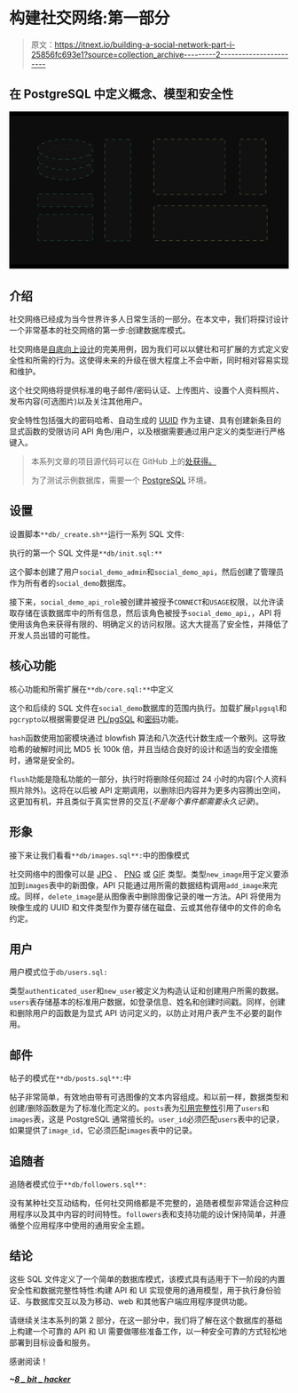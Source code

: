 # 构建社交网络:第一部分

> 原文：<https://itnext.io/building-a-social-network-part-i-25856fc693e1?source=collection_archive---------2----------------------->

## 在 PostgreSQL 中定义概念、模型和安全性

![](img/7a6bea2b2ab8fb9613764e1f89359341.png)

## 介绍

社交网络已经成为当今世界许多人日常生活的一部分。在本文中，我们将探讨设计一个非常基本的社交网络的第一步:创建数据库模式。

社交网络是[自底向上设计](https://en.wikipedia.org/wiki/Top-down_and_bottom-up_design)的完美用例，因为我们可以以健壮和可扩展的方式定义安全性和所需的行为。这使得未来的升级在很大程度上不会中断，同时相对容易实现和维护。

这个社交网络将提供标准的电子邮件/密码认证、上传图片、设置个人资料照片、发布内容(可选图片)以及关注其他用户。

安全特性包括强大的密码哈希、自动生成的 [UUID](https://en.wikipedia.org/wiki/Universally_unique_identifier) 作为主键、具有创建新条目的显式函数的受限访问 API 角色/用户，以及根据需要通过用户定义的类型进行严格键入。

> 本系列文章的项目源代码可以在 GitHub 上的[处获得。](https://github.com/kenreilly/social-network-demo)
> 
> 为了测试示例数据库，需要一个 [PostgreSQL](https://www.postgresql.org/) 环境。

## 设置

设置脚本`**db/_create.sh**`运行一系列 SQL 文件:

执行的第一个 SQL 文件是`**db/init.sql:**`

这个脚本创建了用户`social_demo_admin`和`social_demo_api`，然后创建了管理员作为所有者的`social_demo`数据库。

接下来，`social_demo_api_role`被创建并被授予`CONNECT`和`USAGE`权限，以允许读取存储在该数据库中的所有信息，然后该角色被授予`social_demo_api,`，API 将使用该角色来获得有限的、明确定义的访问权限。这大大提高了安全性，并降低了开发人员出错的可能性。

## 核心功能

核心功能和所需扩展在`**db/core.sql:**`中定义

这个和后续的 SQL 文件在`social_demo`数据库的范围内执行。加载扩展`plpgsql`和`pgcrypto`以根据需要促进 [PL/pgSQL](https://en.wikipedia.org/wiki/PL/pgSQL) 和[密码](https://www.postgresql.org/docs/current/pgcrypto.html)功能。

`hash`函数使用加密模块通过 blowfish 算法和八次迭代计数生成一个散列。这导致哈希的破解时间比 MD5 长 100k 倍，并且当结合良好的设计和适当的安全措施时，通常是安全的。

`flush`功能是隐私功能的一部分，执行时将删除任何超过 24 小时的内容(个人资料照片除外)。这将在以后被 API 定期调用，以删除旧内容并为更多内容腾出空间，这更加有机，并且类似于真实世界的交互(*不是每个事件都需要永久记录*)。

## 形象

接下来让我们看看`**db/images.sql**:`中的图像模式

社交网络中的图像可以是 [JPG](https://en.wikipedia.org/wiki/JPEG) 、 [PNG](https://en.wikipedia.org/wiki/Portable_Network_Graphics) 或 [GIF](https://en.wikipedia.org/wiki/GIF) 类型。类型`new_image`用于定义要添加到`images`表中的新图像，API 只能通过用所需的数据结构调用`add_image`来完成。同样，`delete_image`是从图像表中删除图像记录的唯一方法。API 将使用为映像生成的 UUID 和文件类型作为要存储在磁盘、云或其他存储中的文件的命名约定。

## 用户

用户模式位于`db/users.sql:`

类型`authenticated_user`和`new_user`被定义为构造认证和创建用户所需的数据。`users`表存储基本的标准用户数据，如登录信息、姓名和创建时间戳。同样，创建和删除用户的函数是为显式 API 访问定义的，以防止对用户表产生不必要的副作用。

## 邮件

帖子的模式在`**db/posts.sql**:`中

帖子非常简单，有效地由带有可选图像的文本内容组成。和以前一样，数据类型和创建/删除函数是为了标准化而定义的。`posts`表为[引用完整性](https://en.wikipedia.org/wiki/Referential_integrity)引用了`users`和`images`表，这是 PostgreSQL 通常擅长的。`user_id`必须匹配`users`表中的记录，如果提供了`image_id`，它必须匹配`images`表中的记录。

## 追随者

追随者模式位于`**db/followers.sql**:`

没有某种社交互动结构，任何社交网络都是不完整的，追随者模型非常适合这种应用程序以及其中内容的时间特性。`followers`表和支持功能的设计保持简单，并遵循整个应用程序中使用的通用安全主题。

## 结论

这些 SQL 文件定义了一个简单的数据库模式，该模式具有适用于下一阶段的内置安全性和数据完整性特性:构建 API 和 UI 实现使用的通用模型，用于执行身份验证、与数据库交互以及为移动、web 和其他客户端应用程序提供功能。

请继续关注本系列的第 2 部分，在这一部分中，我们将了解在这个数据库的基础上构建一个可靠的 API 和 UI 需要做哪些准备工作，以一种安全可靠的方式轻松地部署到目标设备和服务。

感谢阅读！

***~***[***8 _ bit _ hacker***](https://twitter.com/8_bit_hacker)
